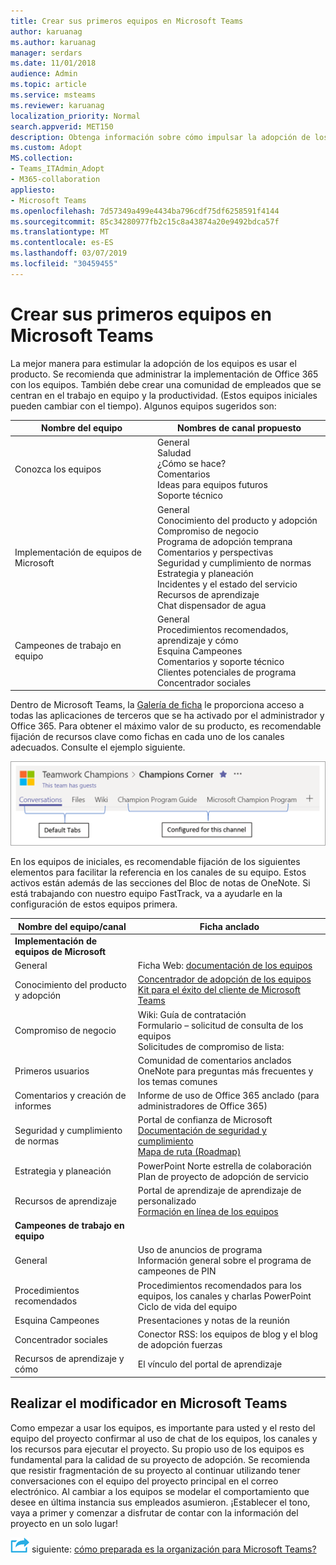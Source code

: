 ```yaml
---
title: Crear sus primeros equipos en Microsoft Teams
author: karuanag
ms.author: karuanag
manager: serdars
ms.date: 11/01/2018
audience: Admin
ms.topic: article
ms.service: msteams
ms.reviewer: karuanag
localization_priority: Normal
search.appverid: MET150
description: Obtenga información sobre cómo impulsar la adopción de los equipos mediante el uso del producto.
ms.custom: Adopt
MS.collection:
- Teams_ITAdmin_Adopt
- M365-collaboration
appliesto:
- Microsoft Teams
ms.openlocfilehash: 7d57349a499e4434ba796cdf75df6258591f4144
ms.sourcegitcommit: 85c34280977fb2c15c8a43874a20e9492bdca57f
ms.translationtype: MT
ms.contentlocale: es-ES
ms.lasthandoff: 03/07/2019
ms.locfileid: "30459455"
---
```

# <a name="create-your-first-teams-in-microsoft-teams"></a>Crear sus primeros equipos en Microsoft Teams

La mejor manera para estimular la adopción de los equipos es usar el producto. Se recomienda que administrar la implementación de Office 365 con los equipos. También debe crear una comunidad de empleados que se centran en el trabajo en equipo y la productividad. (Estos equipos iniciales pueden cambiar con el tiempo). Algunos equipos sugeridos son:

| Nombre del equipo | Nombres de canal propuesto |
| --------- | ---------------------- |
| Conozca los equipos | General</br> Saludad</br> ¿Cómo se hace?</br>Comentarios </br> Ideas para equipos futuros </br> Soporte técnico |
| Implementación de equipos de Microsoft | General <br/> Conocimiento del producto y adopción <br/> Compromiso de negocio <br/> Programa de adopción temprana <br/> Comentarios y perspectivas <br/> Seguridad y cumplimiento de normas <br/> Estrategia y planeación <br/> Incidentes y el estado del servicio <br/> Recursos de aprendizaje <br/> Chat dispensador de agua |
| Campeones de trabajo en equipo | General <br/> Procedimientos recomendados, aprendizaje y cómo <br/> Esquina Campeones <br/> Comentarios y soporte técnico <br/> Clientes potenciales de programa <br/> Concentrador sociales |

Dentro de Microsoft Teams, la [Galería de ficha](https://docs.microsoft.com/en-us/microsoftteams/platform/concepts/tabs/tabs-overview) le proporciona acceso a todas las aplicaciones de terceros que se ha activado por el administrador y Office 365. Para obtener el máximo valor de su producto, es recomendable fijación de recursos clave como fichas en cada uno de los canales adecuados. Consulte el ejemplo siguiente.

![Predeterminada y las fichas personalizadas](media/teams-adoption-tab-example.png)

En los equipos de iniciales, es recomendable fijación de los siguientes elementos para facilitar la referencia en los canales de su equipo. Estos activos están además de las secciones del Bloc de notas de OneNote. Si está trabajando con nuestro equipo FastTrack, va a ayudarle en la configuración de estos equipos primera. 

|Nombre del equipo/canal | Ficha anclado |
|----------------- | ---------- |
| **Implementación de equipos de Microsoft** ||
| General | Ficha Web: [documentación de los equipos](https://aka.ms/SuccessWithTeams) |
| Conocimiento del producto y adopción | [Concentrador de adopción de los equipos](https://aka.ms/DriveTeamsAdoption)<br/>[Kit para el éxito del cliente de Microsoft Teams](https://download.microsoft.com/download/A/E/9/AE984CD4-CF4B-41E7-9ABD-6735E3F01897/MicrosoftTeamsCustomerSuccessKit.zip)|
| Compromiso de negocio | Wiki: Guía de contratación<br/>Formulario – solicitud de consulta de los equipos<br/>Solicitudes de compromiso de lista: |
|Primeros usuarios | Comunidad de comentarios anclados <br/> OneNote para preguntas más frecuentes y los temas comunes |
| Comentarios y creación de informes | Informe de uso de Office 365 anclado (para administradores de Office 365) |
| Seguridad y cumplimiento de normas | Portal de confianza de Microsoft <br/> [Documentación de seguridad y cumplimiento](https://docs.microsoft.com/en-us/office365/securitycompliance/index)<br/> [Mapa de ruta (Roadmap)](https://docs.microsoft.com/office365/securitycompliance/security-roadmap) |
| Estrategia y planeación | PowerPoint Norte estrella de colaboración <br/> Plan de proyecto de adopción de servicio |
| Recursos de aprendizaje | Portal de aprendizaje de aprendizaje de personalizado <br/> [Formación en línea de los equipos](https://aka.ms/TeamsTraining) |
| **Campeones de trabajo en equipo**|  |
| General | Uso de anuncios de programa <br/> Información general sobre el programa de campeones de PIN |
| Procedimientos recomendados | Procedimientos recomendados para los equipos, los canales y charlas PowerPoint <br/> Ciclo de vida del equipo |
| Esquina Campeones | Presentaciones y notas de la reunión |
| Concentrador sociales | Conector RSS: los equipos de blog y el blog de adopción fuerzas |
| Recursos de aprendizaje y cómo | El vínculo del portal de aprendizaje |

## <a name="making-the-switch-to-microsoft-teams"></a>Realizar el modificador en Microsoft Teams

Como empezar a usar los equipos, es importante para usted y el resto del equipo del proyecto confirmar al uso de chat de los equipos, los canales y los recursos para ejecutar el proyecto. Su propio uso de los equipos es fundamental para la calidad de su proyecto de adopción. Se recomienda que resistir fragmentación de su proyecto al continuar utilizando tener conversaciones con el equipo del proyecto principal en el correo electrónico. Al cambiar a los equipos se modelar el comportamiento que desee en última instancia sus empleados asumieron. ¡Establecer el tono, vaya a primer y comenzar a disfrutar de contar con la información del proyecto en un solo lugar!  

![Icono de pasos siguiente](media/teams-adoption-next-icon.png) siguiente: [cómo preparada es la organización para Microsoft Teams?](teams-adoption-assess-readiness.md)